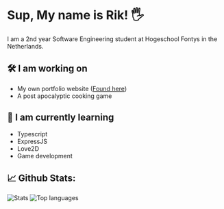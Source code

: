 # Sup, My name is Rik! 🖐

I am a 2nd year Software Engineering student at Hogeschool Fontys in the Netherlands.

## 🛠 I am working on
- My own portfolio website ([Found here](https://rikthepixel.github.io/RikThePixel/))
- A post apocalyptic cooking game 

## 🔭 I am currently learning
- Typescript
- ExpressJS
- Love2D
- Game development

## 📈 Github Stats:
![Stats](https://github-readme-stats.vercel.app/api?username=RikThePixel&show_icons=true&theme=dark&hide_title=true&count_private=true)
![Top languages](https://github-readme-stats.vercel.app/api/top-langs/?username=RikThePixel&theme=dark&layout=compact)

